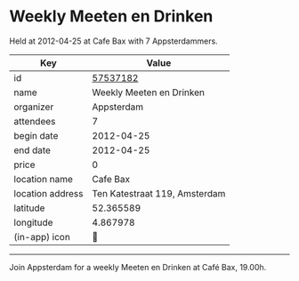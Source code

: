 # Weekly Meeten en Drinken
Held at 2012-04-25 at Cafe Bax with 7 Appsterdammers.
        
|Key|Value
|---|---|
|id|[57537182](https://www.meetup.com/appsterdam/events/57537182/)|
|name|Weekly Meeten en Drinken|
|organizer|Appsterdam|
|attendees|7|
|begin date|2012-04-25|
|end date|2012-04-25|
|price|0|
|location name|Cafe Bax|
|location address|Ten Katestraat 119, Amsterdam|
|latitude|52.365589|
|longitude|4.867978|
|(in-app) icon|🍺|

---

Join Appsterdam for a weekly Meeten en Drinken at Café Bax, 19.00h.



